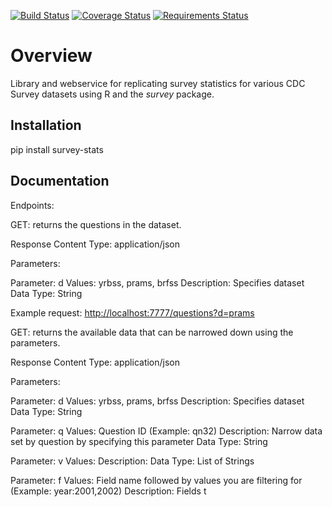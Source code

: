 [![Build Status](https://travis-ci.org/semanticbits/survey_stats.svg?branch=develop)](https://travis-ci.org/semanticbits/survey_stats)
[![Coverage Status](https://coveralls.io/repos/github/semanticbits/survey_stats/badge.svg?branch=develop)](https://coveralls.io/github/semanticbits/survey_stats?branch=develop) 
[![Requirements Status](https://requires.io/github/semanticbits/survey_stats/requirements.svg?branch=develop)](https://requires.io/github/semanticbits/survey_stats/requirements/?branch=develop)

Overview
========

Library and webservice for replicating survey statistics for various 
CDC Survey datasets using R and the *survey* package.

Installation
------------

pip install survey-stats

Documentation
-------------

Endpoints:

GET: returns the questions in the dataset.

Response Content Type: application/json

Parameters:

Parameter: d Values: yrbss, prams, brfss Description: Specifies dataset Data Type: String

Example request: <http://localhost:7777/questions?d=prams>

GET: returns the available data that can be narrowed down using the parameters.

Response Content Type: application/json

Parameters:

Parameter: d Values: yrbss, prams, brfss Description: Specifies dataset Data Type: String

Parameter: q Values: Question ID (Example: qn32) Description: Narrow data set by question by specifying this parameter Data Type: String

Parameter: v Values: Description: Data Type: List of Strings

Parameter: f Values: Field name followed by values you are filtering for (Example: year:2001,2002) Description: Fields t
